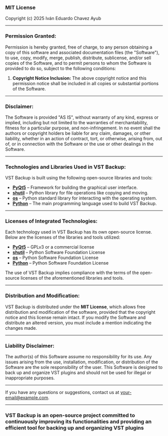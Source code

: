 ### **MIT License**

Copyright (c) 2025 Iván Eduardo Chavez Ayub

---

### **Permission Granted:**

Permission is hereby granted, free of charge, to any person obtaining a copy of this software and associated documentation files (the "Software"), to use, copy, modify, merge, publish, distribute, sublicense, and/or sell copies of the Software, and to permit persons to whom the Software is provided to do so, subject to the following conditions:

1. **Copyright Notice Inclusion:**
   The above copyright notice and this permission notice shall be included in all copies or substantial portions of the Software.

---

### **Disclaimer:**

The Software is provided "AS IS", without warranty of any kind, express or implied, including but not limited to the warranties of merchantability, fitness for a particular purpose, and non-infringement. In no event shall the authors or copyright holders be liable for any claim, damages, or other liability, whether in an action of contract, tort, or otherwise, arising from, out of, or in connection with the Software or the use or other dealings in the Software.

---

### **Technologies and Libraries Used in VST Backup:**

VST Backup is built using the following open-source libraries and tools:

- **[PyQt5](https://riverbankcomputing.com/software/pyqt/intro)** – Framework for building the graphical user interface.
- **[shutil](https://docs.python.org/3/library/shutil.html)** – Python library for file operations like copying and moving.
- **[os](https://docs.python.org/3/library/os.html)** – Python standard library for interacting with the operating system.
- **[Python](https://www.python.org/)** – The main programming language used to build VST Backup.

---

### **Licenses of Integrated Technologies:**

Each technology used in VST Backup has its own open-source license. Below are the licenses of the libraries and tools utilized:

- **[PyQt5](https://riverbankcomputing.com/software/pyqt/intro)** – GPLv3 or a commercial license
- **[shutil](https://docs.python.org/3/library/shutil.html)** – Python Software Foundation License
- **[os](https://docs.python.org/3/library/os.html)** – Python Software Foundation License
- **[Python](https://www.python.org/)** – Python Software Foundation License

The use of VST Backup implies compliance with the terms of the open-source licenses of the aforementioned libraries and tools.

---

### **Distribution and Modification:**

VST Backup is distributed under the **MIT License**, which allows free distribution and modification of the software, provided that the copyright notice and this license remain intact. If you modify the Software and distribute an altered version, you must include a mention indicating the changes made.

---

### **Liability Disclaimer:**

The author(s) of this Software assume no responsibility for its use. Any issues arising from the use, installation, modification, or distribution of the Software are the sole responsibility of the user. This Software is designed to back up and organize VST plugins and should not be used for illegal or inappropriate purposes.

---

If you have any questions or suggestions, contact us at [your-email@example.com](mailto:your-email@example.com).

---

### **VST Backup** is an open-source project committed to continuously improving its functionalities and providing an efficient tool for backing up and organizing VST plugins

